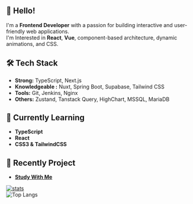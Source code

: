 ## 👋 Hello!

I'm a **Frontend Developer** with a passion for building interactive and user-friendly web applications.    
I'm Interested in **React**, **Vue**, component-based architecture, dynamic animations, and CSS.

## 🛠️ Tech Stack

- **Strong:** TypeScript, Next.js
- **Knowledgeable :** Nuxt, Spring Boot, Supabase, Tailwind CSS
- **Tools:** Git, Jenkins, Nginx
- **Others:** Zustand, Tanstack Query, HighChart, MSSQL, MariaDB
  
## 🌱 Currently Learning

- **TypeScript**
- **React**
- **CSS3 & TailwindCSS**

## 🌱 Recently Project

- [**Study With Me**](https://github.com/micael17/study-with-me)


[![stats](https://github-readme-stats.vercel.app/api?username=micael17&rank_icon=github)](https://github.com/micael17/github-readme-stats)   
![Top Langs](https://github-readme-stats.vercel.app/api/top-langs/?username=micael17&layout=compact)
